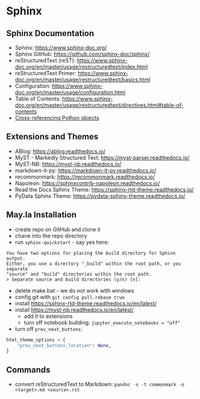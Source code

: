 # Sphinx

## Sphinx Documentation
- Sphinx: <https://www.sphinx-doc.org/>
- Sphinx GitHub: <https://github.com/sphinx-doc/sphinx/>
- reStructuredText (reST): <https://www.sphinx-doc.org/en/master/usage/restructuredtext/index.html>
- reStructuredText Primer:
  <https://www.sphinx-doc.org/en/master/usage/restructuredtext/basics.html>
- Configuration: <https://www.sphinx-doc.org/en/master/usage/configuration.html>
- Table of Contents: <https://www.sphinx-doc.org/en/master/usage/restructuredtext/directives.html#table-of-contents>
- [Cross-referencing Python objects](https://www.sphinx-doc.org/en/master/usage/restructuredtext/domains.html#python-roles)

## Extensions and Themes
- ABlog: <https://ablog.readthedocs.io/>
- MyST - Markedly Structured Text: <https://myst-parser.readthedocs.io/>
- MyST-NB: <https://myst-nb.readthedocs.io/>
- markdown-it-py: https://markdown-it-py.readthedocs.io/
- recommonmark: <https://recommonmark.readthedocs.io/>
- Napoleon: <https://sphinxcontrib-napoleon.readthedocs.io/>
- Read the Docs Sphinx Theme: <https://sphinx-rtd-theme.readthedocs.io/>
- PyData Sphinx Theme: <https://pydata-sphinx-theme.readthedocs.io/>

## May.la Installation
- create repo on GitHub and clone it
- chane into the repo directory
- run `sphinx-quickstart` - say yes here:
```text
You have two options for placing the build directory for Sphinx output.
Either, you use a directory "_build" within the root path, or you separate
"source" and "build" directories within the root path.
> Separate source and build directories (y/n) [n]:
```
- delete make.bat - we do not work with windows
- config git with `git config pull.rebase true`
- install https://sphinx-rtd-theme.readthedocs.io/en/latest/
- install https://myst-nb.readthedocs.io/en/latest/
  - add it to extensions
  - turn off notebook building: `jupyter_execute_notebooks = "off"`
- turn off `prev_next_buttons`:
```python
html_theme_options = {
    "prev_next_buttons_location": None,
}
```

## Commands
- convert reStructuredText to Markdown: `pandoc -s -t commonmark -o <target>.md <source>.rst`
